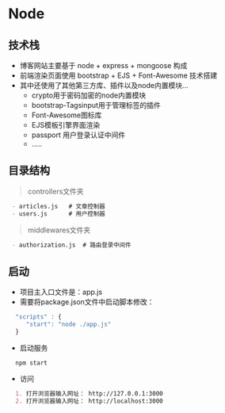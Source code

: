 # Node
## 技术栈
- 博客网站主要基于 node + express + mongoose 构成
- 前端渲染页面使用 bootstrap + EJS + Font-Awesome 技术搭建
- 其中还使用了其他第三方库、插件以及node内置模块...
  - crypto用于密码加密的node内置模块
  - bootstrap-Tagsinput用于管理标签的插件
  - Font-Awesome图标库
  - EJS模板引擎界面渲染
  - passport 用户登录认证中间件
  - .....
## 目录结构
> controllers文件夹
  ```markdown
   - articles.js   # 文章控制器
   - users.js      # 用户控制器
  ```
> middlewares文件夹
  ```markdown
   - authorization.js  # 路由登录中间件
  ```
 
  
## 启动
 - 项目主入口文件是：app.js
 - 需要将package.json文件中启动脚本修改：
 ```js
   "scripts" : {
      "start": "node ./app.js"
   }
 ```
 - 启动服务
 ```shell
   npm start
 ```
 - 访问
 ```markdown
   1. 打开浏览器输入网址： http://127.0.0.1:3000
   2. 打开浏览器输入网址： http://localhost:3000
 ```

